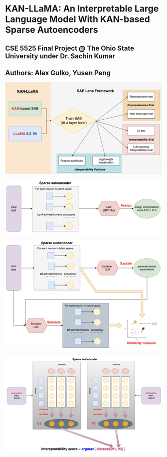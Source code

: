 # KAN-LLaMA: An Interpretable Large Language Model With KAN-based Sparse Autoencoders

## CSE 5525 Final Project @ The Ohio State University under Dr. Sachin Kumar

## Authors: Alex Gulko, Yusen Peng

![alt text](docs/NLP_pipeline.png "KAN-LLaMA pipeline")

![alt text](docs/score_assignment.png "Score Hard Assignement approach")

![alt text](docs/explain_simulate.png "Explain-then-Simulate aproach")

![alt text](docs/contrastive_eval.png "contrastive evaluation approach")
